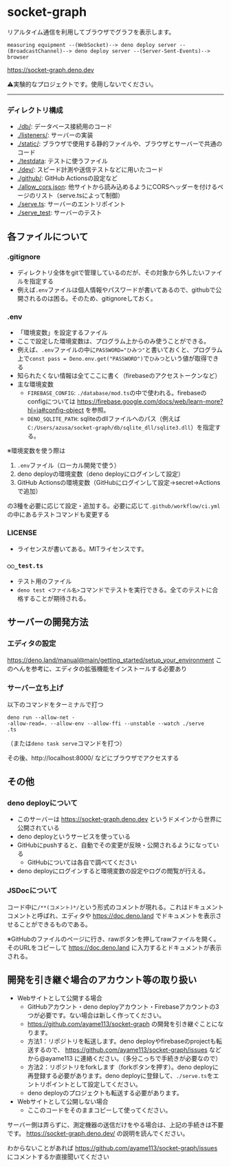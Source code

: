 # socket-graph

リアルタイム通信を利用してブラウザでグラフを表示します。

```
measuring equipment --(WebSocket)--> deno deploy server --(BroadcastChannel)--> deno deploy server --(Server-Sent-Events)--> browser
```

https://socket-graph.deno.dev

⚠️実験的なプロジェクトです。使用しないでください。

---

### ディレクトリ構成

- [./db/](./db/): データベース接続用のコード
- [./listeners/](./listeners/): サーバーの実装
- [./static/](./static/): ブラウザで使用する静的ファイルや、ブラウザとサーバーで共通のコード
- [./testdata](./testdata/): テストに使うファイル
- [./dev/](./dev/): スピード計測や送信テストなどに用いたコード
- [./github/](./github/): GitHub Actionsの設定など
- [./allow_cors.json](./allow_cors.json):
  他サイトから読み込めるようにCORSヘッダーを付けるページのリスト（serve.tsによって制御）
- [./serve.ts](serve.ts): サーバーのエントリポイント
- [./serve_test](./serve_test.ts): サーバーのテスト

## 各ファイルについて

### .gitignore

- ディレクトリ全体をgitで管理しているのだが、その対象から外したいファイルを指定する
- 例えば`.env`ファイルは個人情報やパスワードが書いてあるので、githubで公開されるのは困る。そのため、gitignoreしておく。

### .env

- 「環境変数」を設定するファイル
- ここで設定した環境変数は、プログラム上からのみ使うことができる。
- 例えば、`.env`ファイルの中に`PASSWORD="ひみつ"`と書いておくと、プログラム上で`const pass = Deno.env.get("PASSWORD")`で`ひみつ`という値が取得できる
- 知られたくない情報は全てここに書く（firebaseのアクセストークンなど）
- 主な環境変数
  - `FIREBASE_CONFIG`: `./database/mod.ts`の中で使われる。firebaseのconfigについては
    https://firebase.google.com/docs/web/learn-more?hl=ja#config-object を参照。
  - `DENO_SQLITE_PATH`:
    sqliteのdllファイルへのパス（例えば`C:/Users/azusa/socket-graph/db/sqlite_dll/sqlite3.dll`）を指定する。

※環境変数を使う際は

1. `.env`ファイル（ローカル開発で使う）
2. deno deployの環境変数（deno deployにログインして設定）
3. GitHub Actionsの環境変数（GitHubにログインして設定→secret→Actionsで追加）

の3種を必要に応じて設定・追加する。必要に応じて`.github/workflow/ci.yml`の中にあるテストコマンドも変更する

### LICENSE

- ライセンスが書いてある。MITライセンスです。

### `○○_test.ts`

- テスト用のファイル
- `deno test <ファイル名>`コマンドでテストを実行できる。全てのテストに合格することが期待される。

## サーバーの開発方法

### エディタの設定

https://deno.land/manual@main/getting_started/setup_your_environment
このへんを参考に、エディタの拡張機能をインストールする必要あり

### サーバー立ち上げ

以下のコマンドをターミナルで打つ

```
deno run --allow-net -
-allow-read=. --allow-env --allow-ffi --unstable --watch ./serve
.ts
```

（または`deno task serve`コマンドを打つ）

その後、http://localhost:8000/ などにブラウザでアクセスする

## その他

### deno deployについて

- このサーバーは https://socket-graph.deno.dev というドメインから世界に公開されている
- deno deployというサービスを使っている
- GitHubにpushすると、自動でその変更が反映・公開されるようになっている
  - GitHubについては各自で調べてください
- deno deployにログインすると環境変数の設定やログの閲覧が行える。

### JSDocについて

コード中に`/**(コメント)*/`という形式のコメントが現れる。これはドキュメントコメントと呼ばれ、エディタや https://doc.deno.land
でドキュメントを表示させることができるものである。

※GitHubのファイルのページに行き、rawボタンを押してrawファイルを開く。そのURLをコピーして https://doc.deno.land
に入力するとドキュメントが表示される。

## 開発を引き継ぐ場合のアカウント等の取り扱い

- Webサイトとして公開する場合
  - GitHubアカウント・deno deployアカウント・Firebaseアカウントの3つが必要です。ない場合は新しく作ってください。
  - https://github.com/ayame113/socket-graph の開発を引き継ぐことになります。
  - 方法1：リポジトリを転送します。deno deployやfirebaseのprojectも転送するので、
    https://github.com/ayame113/socket-graph/issues などから@ayame113
    に連絡ください。（多分こっちで手続きが必要なので）
  - 方法2：リポジトリをforkします（forkボタンを押す）。deno deployに再登録する必要があります。deno
    deployに登録して、`./serve.ts`をエントリポイントとして設定してください。
  - deno deployのプロジェクトも転送する必要があります。
- Webサイトとして公開しない場合
  - ここのコードをそのままコピーして使ってください。

サーバー側は弄らずに、測定機器の送信だけをやる場合は、上記の手続きは不要です。 https://socket-graph.deno.dev/
の説明を読んでください。

わからないことがあれば https://github.com/ayame113/socket-graph/issues にコメントするか直接聞いてください
